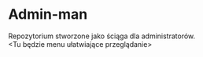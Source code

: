 # Admin-man

Repozytorium stworzone jako ściąga dla administratorów.<br>
<Tu będzie menu ułatwiające przeglądanie>
